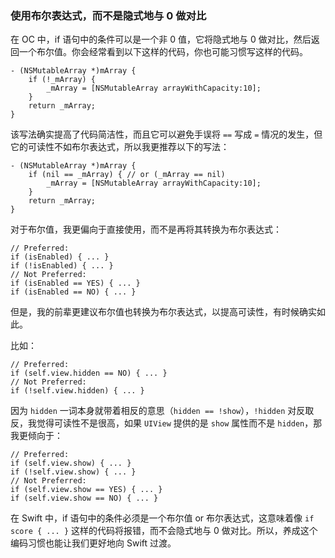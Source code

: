 ### 使用布尔表达式，而不是隐式地与 0 做对比

在 OC 中，if 语句中的条件可以是一个非 0 值，它将隐式地与 0 做对比，然后返回一个布尔值。你会经常看到以下这样的代码，你也可能习惯写这样的代码。

```objc
- (NSMutableArray *)mArray {
    if (!_mArray) {
        _mArray = [NSMutableArray arrayWithCapacity:10];
    }
    return _mArray;
}
```

该写法确实提高了代码简洁性，而且它可以避免手误将 `==` 写成 `=` 情况的发生，但它的可读性不如布尔表达式，所以我更推荐以下的写法：

```objc
- (NSMutableArray *)mArray {
    if (nil == _mArray) { // or (_mArray == nil)
        _mArray = [NSMutableArray arrayWithCapacity:10];
    }
    return _mArray;
}
```

对于布尔值，我更偏向于直接使用，而不是再将其转换为布尔表达式：

```objc
// Preferred:
if (isEnabled) { ... }
if (!isEnabled) { ... }
// Not Preferred:
if (isEnabled == YES) { ... }
if (isEnabled == NO) { ... }
```

但是，我的前辈更建议布尔值也转换为布尔表达式，以提高可读性，有时候确实如此。

比如：

```objc
// Preferred:
if (self.view.hidden == NO) { ... }
// Not Preferred:
if (!self.view.hidden) { ... }
```

因为 `hidden` 一词本身就带着相反的意思（`hidden == !show`），`!hidden` 对反取反，我觉得可读性不是很高，如果 `UIView` 提供的是 `show` 属性而不是 `hidden`，那我更倾向于：

```objc
// Preferred:
if (self.view.show) { ... }
if (!self.view.show) { ... }
// Not Preferred:
if (self.view.show == YES) { ... }
if (self.view.show == NO) { ... }
```

在 Swift 中，if 语句中的条件必须是一个布尔值 or 布尔表达式，这意味着像 `if score { ... }` 这样的代码将报错，而不会隐式地与 0 做对比。所以，养成这个编码习惯也能让我们更好地向 Swift 过渡。
